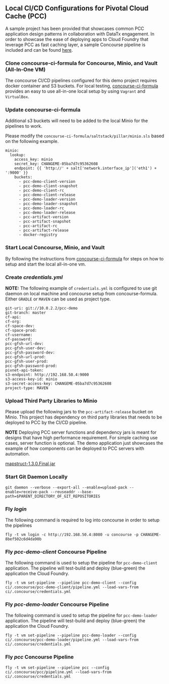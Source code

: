 
## Local CI/CD Configurations for Pivotal Cloud Cache (PCC)
A sample project has been provided that showcases common PCC application design patterns in collaboration with DataTx engagement. In order to showcase the ease of deploying apps to Cloud Foundry that leverage PCC as fast caching layer, a sample Concourse pipeline is included and can be found [here](https://github.com/jcherng-pivotal/pcc-demo).

### Clone concourse-ci-formula for Concourse, Minio, and Vault (**All-In-One** VM)
The concourse CI/CD pipelines configured for this demo project requires docker container and S3 buckets. For local testing, [concourse-ci-formula](https://github.com/marco-m/concourse-ci-formula) provides an easy to use all-in-one local setup by using `Vagrant` and `VirtualBox`.

### Update concourse-ci-formula
Additional s3 buckets will need to be added to the local Minio for the pipelines to work.

Please modify the `concourse-ci-formula/saltstack/pillar/minio.sls` based on the following example.
```
minio:
  lookup:
    access_key: minio
    secret_key: CHANGEME-05ba7d7c95362608
    endpoint: {{ 'http://' + salt['network.interface_ip']('eth1') + ':9000' }}
    buckets:
      - pcc-demo-client-version
      - pcc-demo-client-snapshot
      - pcc-demo-client-rc
      - pcc-demo-client-release
      - pcc-demo-loader-version
      - pcc-demo-loader-snapshot
      - pcc-demo-loader-rc
      - pcc-demo-loader-release
      - pcc-artifact-version
      - pcc-artifact-snapshot
      - pcc-artifact-rc
      - pcc-artifact-release
      - docker-registry
```

### Start Local Concourse, Minio, and Vault
By following the instructions from [concourse-ci-formula](https://github.com/marco-m/concourse-ci-formula) for steps on how to setup and start the local all-in-one vm.

### Create _credentials.yml_
__NOTE:__ The following example of `credentials.yml` is configured to use git daemon on local machine and concourse setup from concourse-formula. Either `GRADLE` or `MAVEN` can be used as project type.
```
git-uri: git://10.0.2.2/pcc-demo
git-branch: master
cf-api:
cf-org:
cf-space-dev:
cf-space-prod:
cf-username:
cf-password:
pcc-gfsh-url-dev:
pcc-gfsh-user-dev:
pcc-gfsh-password-dev:
pcc-gfsh-url-prod:
pcc-gfsh-user-prod:
pcc-gfsh-password-prod:
pivnet-api-token:
s3-endpoint: http://192.168.50.4:9000
s3-access-key-id: minio
s3-secret-access-key: CHANGEME-05ba7d7c95362608
project-type: MAVEN
```

### Upload Third Party Libraries to Minio
Please upload the following jars to the `pcc-artifact-release` bucket on Minio. This project has dependency on third party libraries that needs to be deployed to PCC by the CI/CD pipeline.

__NOTE__ Deploying PCC server functions and dependency jars is meant for designs that have high performance requirement. For simple caching use cases, server function is optional. The demo application just showcases the example of how components can be deployed to PCC servers with automation.

[mapstruct-1.3.0.Final.jar](http://central.maven.org/maven2/org/mapstruct/mapstruct-processor/1.3.0.Final/mapstruct-processor-1.3.0.Final.jar)


### Start Git Daemon Locally
```
git daemon --verbose --export-all --enable=upload-pack --enable=receive-pack --reuseaddr --base-path=$PARENT_DIRECTORY_OF_GIT_REPOSITORIES
```
### Fly _login_
The following command is required to log into concourse in order to setup the pipelines 
```
fly -t vm login -c http://192.168.50.4:8080 -u concourse -p CHANGEME-8bef502c6d4da90b
```

### Fly _pcc-demo-client_ Concourse Pipeline
The following command is used to setup the pipeline for `pcc-demo-client` application. The pipeline will test-build and deploy (blue-green) the application the Cloud Foundry.
```
fly -t vm set-pipeline --pipeline pcc-demo-client --config ci/.concourse/pcc-demo-client/pipeline.yml --load-vars-from ci/.concourse/credentials.yml
```

### Fly _pcc-demo-loader_ Concourse Pipeline
The following command is used to setup the pipeline for `pcc-demo-loader` application. The pipeline will test-build and deploy (blue-green) the application the Cloud Foundry.
```
fly -t vm set-pipeline --pipeline pcc-demo-loader --config ci/.concourse/pcc-demo-loader/pipeline.yml --load-vars-from ci/.concourse/credentials.yml
```

### Fly _pcc_ Concourse Pipeline
```
fly -t vm set-pipeline --pipeline pcc --config ci/.concourse/pcc/pipeline.yml --load-vars-from ci/.concourse/credentials.yml
```

